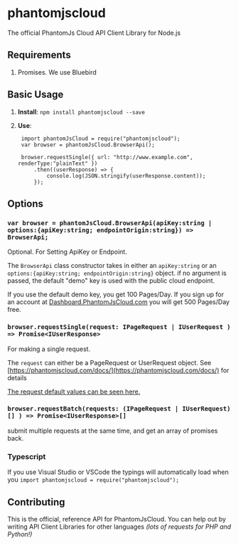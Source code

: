 # phantomjscloud



The official PhantomJs Cloud API Client Library for Node.js



## Requirements
1. Promises.  We use Bluebird



## Basic Usage

1. **Install**:  ```npm install phantomjscloud --save```
2. **Use**:

		import phantomJsCloud = require("phantomjscloud");
		var browser = phantomJsCloud.BrowserApi();
		
		browser.requestSingle({ url: "http://www.example.com", renderType:"plainText" })
			.then((userResponse) => {
				console.log(JSON.stringify(userResponse.content));
			});


## Options

### ```var browser = phantomJsCloud.BrowserApi(apiKey:string | options:{apiKey:string; endpointOrigin:string}) => BrowserApi;```
Optional.  For Setting ApiKey or Endpoint.

The ```BrowserApi``` class constructor takes in either an ```apiKey:string``` or an ```options:{apiKey:string; endpointOrigin:string}``` object.  if no argument is passed, the default "demo" key is used with the public cloud endpoint.

If you use the default demo key, you get 100 Pages/Day.  If you sign up for an account at [Dashboard.PhantomJsCloud.com](https://Dashboard.PhantomJsCloud.com) you will get 500 Pages/Day free.

### ```browser.requestSingle(request: IPageRequest | IUserRequest ) => Promise<IUserResponse>```
For making a single request.

The ```request``` can either be a PageRequest or UserRequest object.  See  [https://phantomjscloud.com/docs/](https://phantomjscloud.com/docs/) for details

[The request default values can be seen here.](https://phantomjscloud.com/examples/helpers/pageRequestDefaults)

### ```browser.requestBatch(requests: (IPageRequest | IUserRequest)[] ) => Promise<IUserResponse>[]```
submit multiple requests at the same time, and get an array of promises back.


### Typescript
If you use Visual Studio or VSCode the typings will automatically load when you ```import phantomjscloud = require("phantomjscloud");```




## Contributing

This is the official, reference API for PhantomJsCloud.  You can help out by writing API Client Libraries for other languages *(lots of requests for PHP and Python!)*
	 